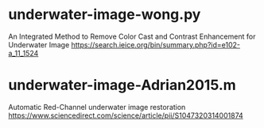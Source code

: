 # underwater-image-wong.py
An Integrated Method to Remove Color Cast and Contrast Enhancement for Underwater Image 
https://search.ieice.org/bin/summary.php?id=e102-a_11_1524

# underwater-image-Adrian2015.m
Automatic Red-Channel underwater image restoration
https://www.sciencedirect.com/science/article/pii/S1047320314001874
